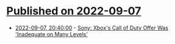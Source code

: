 # [Published on 2022-09-07](index.md)

* [2022-09-07, 20:40:00](https://games.slashdot.org/story/22/09/07/2025227/sony-xboxs-call-of-duty-offer-was-inadequate-on-many-levels?utm_source=rss1.0mainlinkanon&utm_medium=feed) - [Sony: Xbox's Call of Duty Offer Was 'Inadequate on Many Levels'](https://games.slashdot.org/story/22/09/07/2025227/sony-xboxs-call-of-duty-offer-was-inadequate-on-many-levels?utm_source=rss1.0mainlinkanon&utm_medium=feed)
